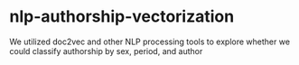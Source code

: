 # nlp-authorship-vectorization


We utilized doc2vec and other NLP processing tools to explore whether we could classify authorship by sex, period, and author
